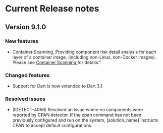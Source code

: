 # Current Release notes

## Version 9.1.0

### New features

* Container Scanning. Providing component risk detail analysis for each layer of a container image, (including non-Linux, non-Docker images). Please see [Container Scanning ](runningdetect/containerscanning.md) for details.”

### Changed features

* Support for Dart is now extended to Dart 3.1.

### Resolved issues
* (IDETECT-4056) Resolved an issue where no components were reported by CPAN detector.
  If the cpan command has not been previously configured and run on the system, [solution_name] instructs CPAN to accept default configurations.